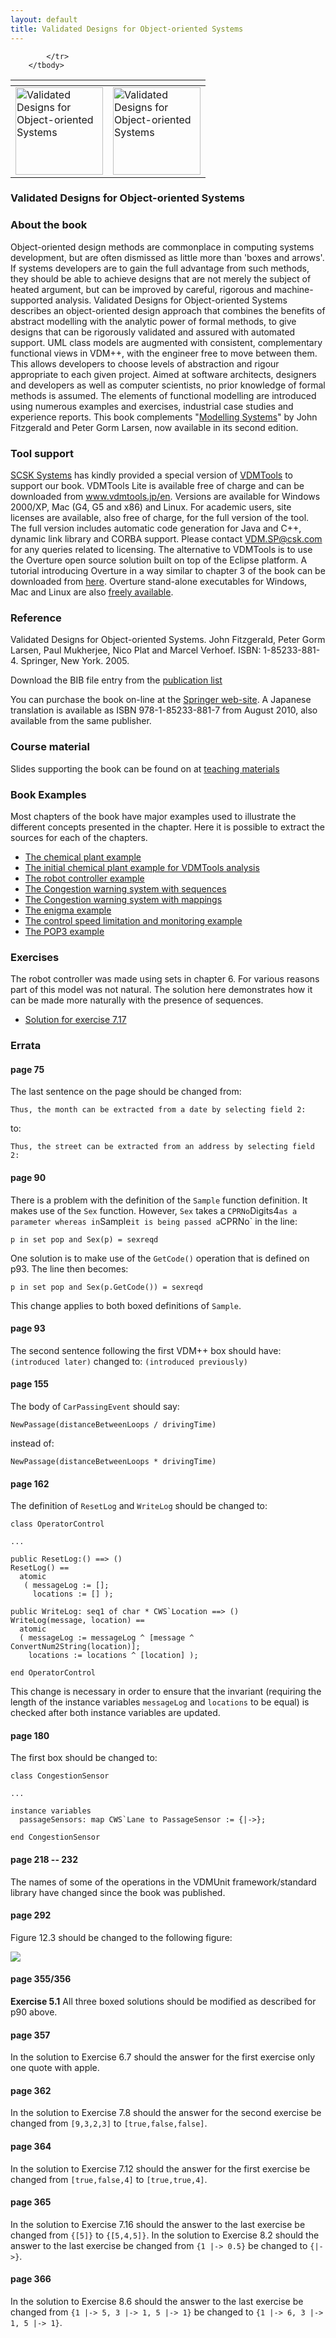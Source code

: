 ```yaml
---
layout: default
title: Validated Designs for Object-oriented Systems
---
```


<table>
        <thead>
            <tr>
                <th></th>
                <th></th>
            </tr>
        </thead>
        <tbody>
            <tr>
               <td><a href="{{ site.url }}/publications/books/vdoos/"> <img src="{{ site.url }}/publications/books/vdoos.jpg" height="140" alt="Validated Designs for Object-oriented Systems"> </a></td>
				<td><a href="{{ site.url }}/publications/books/vdoos/"> <img src="{{ site.url }}/publications/books/vdoos-jp.jpg" height="140" alt="Validated Designs for Object-oriented Systems"> </a></td>
 
            </tr>
        </tbody>
</table>

### Validated Designs for Object-oriented Systems

### About the book

Object-oriented design methods are commonplace in computing systems development, but are often dismissed as little more than 'boxes and arrows'. If systems developers are to gain the full advantage from such methods, they should be able to achieve designs that are not merely the subject of heated argument, but can be improved by careful, rigorous and machine-supported analysis. Validated Designs for Object-oriented Systems describes an object-oriented design approach that combines the benefits of abstract modelling with the analytic power of formal methods, to give designs that can be rigorously validated and assured with automated support. UML class models are augmented with consistent, complementary functional views in VDM++, with the engineer free to move between them. This allows developers to choose levels of abstraction and rigour appropriate to each given project. Aimed at software architects, designers and developers as well as computer scientists, no prior knowledge of formal methods is assumed. The elements of functional modelling are introduced using numerous examples and exercises, industrial case studies and experience reports. This book complements "[Modelling Systems]({{site.url}}/publications/books/ms2/)" by John Fitzgerald and Peter Gorm Larsen, now available in its second edition.
 
### Tool support

[SCSK Systems](http://www.csk.com/) has kindly provided a special version of [VDMTools]({{site.url}}/publications/books/vdmtools.html) to support our book. VDMTools Lite is available free of charge and can be downloaded from www.vdmtools.jp/en. Versions are available for Windows 2000/XP, Mac (G4, G5 and x86) and Linux. For academic users, site licenses are available, also free of charge, for the full version of the tool. The full version includes automatic code generation for Java and C++, dynamic link library and CORBA support. Please contact [VDM.SP@csk.com](mailto:VDM.SP@csk.com) for any queries related to licensing.
The alternative to VDMTools is to use the Overture open source solution built on top of the Eclipse platform. A tutorial introducing Overture in a way similar to chapter 3 of the book can be downloaded from [here]({{site.url}}/documentation/manuals.html). Overture stand-alone executables for Windows, Mac and Linux are also [freely available]({{site.url}}/download/).

### Reference

Validated Designs for Object-oriented Systems. John Fitzgerald, Peter Gorm Larsen, Paul Mukherjee, Nico Plat and Marcel Verhoef. ISBN: 1-85233-881-4. Springer, New York. 2005.

Download the BIB file entry from the [publication list]({{site.url}}/publications/)

You can purchase the book on-line at the [Springer web-site](http://www.springer.com/east/home/generic/search/results?SGWID=5-40109-22-33837368-0). A Japanese translation is available as ISBN 978-1-85233-881-7 from August 2010, also available from the same publisher.

### Course material

Slides supporting the book can be found on at [teaching materials]({{site.url}}/publications/training/)

### Book Examples
Most chapters of the book have major examples used to illustrate the different concepts presented in the chapter. Here it is possible to extract the sources for each of the chapters.

* [The chemical plant example]({{site.utl}}/publications/books/vdoos/examples/chapter2.zip)
* [The initial chemical plant example for VDMTools analysis]({{site.utl}}/publications/books/vdoos/examples/chapter3.zip)
* [The robot controller example]({{site.utl}}/publications/books/vdoos/examples/chapter6.zip)
* [The Congestion warning system with sequences]({{site.utl}}/publications/books/vdoos/examples/chapter7.zip)
* [The Congestion warning system with mappings]({{site.utl}}/publications/books/vdoos/examples/chapter8.zip)
* [The enigma example]({{site.utl}}/publications/books/vdoos/examples/chapter9.zip)
* [The control speed limitation and monitoring example]({{site.utl}}/publications/books/vdoos/examples/chapter10.zip)
* [The POP3 example]({{site.utl}}/publications/books/vdoos/examples/chapter13.zip)

### Exercises

The robot controller was made using sets in chapter 6. For various reasons part of this model was not natural. The solution here demonstrates how it can be made more naturally with the presence of sequences.

* [Solution for exercise 7.17]({{site.url}}/publications/books/vdoos/exercises/exercise7_17.zip) 

### Errata

#### page 75

The last sentence on the page should be changed from:

~~~
Thus, the month can be extracted from a date by selecting field 2:
~~~

to:

~~~
Thus, the street can be extracted from an address by selecting field 2:
~~~

#### page 90
There is a problem with the definition of the `Sample` function definition. It makes use of the `Sex` function. However, `Sex` takes a `CPRNo`Digits4` as a parameter whereas in `Sample` it is being passed a `CPRNo` in the line:

~~~
p in set pop and Sex(p) = sexreqd
~~~

One solution is to make use of the `GetCode()` operation that is defined on p93.
The line then becomes:

~~~
p in set pop and Sex(p.GetCode()) = sexreqd
~~~

This change applies to both boxed definitions of `Sample`.

#### page 93
The second sentence following the first VDM++ box should have:
`(introduced later)`
changed to:
`(introduced previously)`

#### page 155
The body of `CarPassingEvent` should say:

~~~
NewPassage(distanceBetweenLoops / drivingTime)
~~~

instead of:

~~~
NewPassage(distanceBetweenLoops * drivingTime)
~~~

#### page 162
The definition of `ResetLog` and `WriteLog` should be changed to:

~~~
class OperatorControl

...

public ResetLog:() ==> ()
ResetLog() ==
  atomic
   ( messageLog := [];
     locations := [] );

public WriteLog: seq1 of char * CWS`Location ==> ()
WriteLog(message, location) ==
  atomic
  ( messageLog := messageLog ^ [message ^ ConvertNum2String(location)];
    locations := locations ^ [location] );

end OperatorControl
~~~

This change is necessary in order to ensure that the invariant (requiring the length of the instance variables `messageLog` and `locations` to be equal) is checked after both instance variables are updated.

#### page 180
The first box should be changed to:

~~~
class CongestionSensor

...

instance variables
  passageSensors: map CWS`Lane to PassageSensor := {|->};

end CongestionSensor
~~~
#### page 218 -- 232
The names of some of the operations in the VDMUnit framework/standard library have changed since the book was published.

#### page 292
Figure 12.3 should be changed to the following figure:

<img src="{{ site.url }}/publications/books/vdoos/pop3seqdia.PNG" />

#### page 355/356
**Exercise 5.1** All three boxed solutions should be modified as described for p90 above.

#### page 357
In the solution to Exercise 6.7 should the answer for the first exercise only one quote with apple.

#### page 362
In the solution to Exercise 7.8 should the answer for the second exercise be changed from `[9,3,2,3]` to `[true,false,false]`.

#### page 364
In the solution to Exercise 7.12 should the answer for the first exercise be changed from `[true,false,4]` to `[true,true,4]`.

#### page 365
In the solution to Exercise 7.16 should the answer to the last exercise be changed from `{[5]}` to `{[5,4,5]}`. In the solution to Exercise 8.2 should the answer to the last exercise be changed from `{1 |-> 0.5}` be changed to `{|->}`.

#### page 366
In the solution to Exercise 8.6 should the answer to the last exercise be changed from `{1 |-> 5, 3 |-> 1, 5 |-> 1}` be changed to `{1 |-> 6, 3 |-> 1, 5 |-> 1}`.
